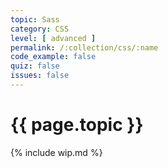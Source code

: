 ```yaml
---
topic: Sass
category: CSS
level: [ advanced ]
permalink: /:collection/css/:name
code_example: false
quiz: false
issues: false
---
```


# {{ page.topic }}

{% include wip.md %}
